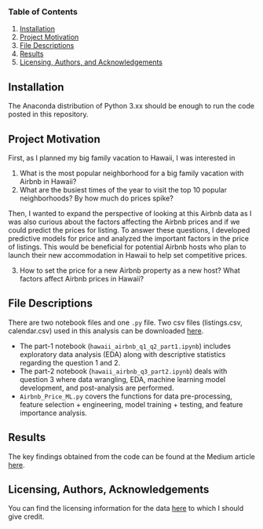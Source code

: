 ### Table of Contents

1. [Installation](#installation)
2. [Project Motivation](#motivation)
3. [File Descriptions](#files)
4. [Results](#results)
5. [Licensing, Authors, and Acknowledgements](#licensing)

## Installation <a name="installation"></a>
The Anaconda distribution of Python 3.xx should be enough to run the code posted in this repository.


## Project Motivation<a name="motivation"></a>
First, as I planned my big family vacation to Hawaii, I was interested in 
1. What is the most popular neighborhood for a big family vacation with Airbnb in Hawaii?
2. What are the busiest times of the year to visit the top 10 popular neighborhoods? By how much do prices spike?

Then, I wanted to expand the perspective of looking at this Airbnb data as I was also curious about the factors affecting the Airbnb prices and if we could predict the prices for listing. To answer these questions, I developed predictive models for price and analyzed the important factors in the price of listings. This would be beneficial for potential Airbnb hosts who plan to launch their new accommodation in Hawaii to help set competitive prices.

3. How to set the price for a new Airbnb property as a new host? What factors affect Airbnb prices in Hawaii?


## File Descriptions <a name="files"></a>
There are two notebook files and one `.py` file. Two csv files (listings.csv, calendar.csv) used in this analysis can be downloaded [here](http://insideairbnb.com/get-the-data/).
- The part-1 notebook (`hawaii_airbnb_q1_q2_part1.ipynb`) includes exploratory data analysis (EDA) along with descriptive statistics regarding the question 1 and 2.  
- The part-2 notebook (`hawaii_airbnb_q3_part2.ipynb`) deals with question 3 where data wrangling, EDA, machine learning model development, and post-analysis are performed.  
- `Airbnb_Price_ML.py` covers the functions for data pre-processing, feature selection + engineering, model training + testing, and feature importance analysis.


## Results<a name="results"></a>
The key findings obtained from the code can be found at the Medium article [here](https://medium.com/@smartjw0224/analysis-of-airbnb-data-of-hawaii-beneficial-for-both-guests-and-hosts-f3b775115a4d).


## Licensing, Authors, Acknowledgements<a name="licensing"></a>
You can find the licensing information for the data [here](http://insideairbnb.com/get-the-data/) to which I should give credit.
